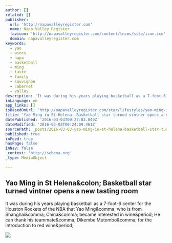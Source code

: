```yaml
---
author: []
related: []
publisher:
  url: 'http://napavalleyregister.com'
  name: Napa Valley Register
  favicon: 'http://napavalleyregister.com/content/tncms/site/icon.ico'
  domain: napavalleyregister.com
keywords:
  - yao
  - wines
  - napa
  - basketball
  - ming
  - taste
  - family
  - sauvignon
  - cabernet
  - valley
description: 'It was during his years playing basketball as a 7-foot-6 center for the Houston Rockets of the NBA that Yao Ming, who is from Shanghai, China, became interested in wine. He can thank his teammate, Dikembe Mutombo, for the introduction to red wine.'
inLanguage: en
app_links: []
isBasedOnUrl: 'http://napavalleyregister.com/star/lifestyles/yao-ming-in-st-helena-basketball-star-turned-vintner-opens/article_7bc24e96-335b-5d0a-b99b-4e1e94f63c46.html'
title: 'Yao Ming in St Helena: Basketball star turned vintner opens a new tasting room'
datePublished: '2016-03-03T00:27:02.849Z'
dateModified: '2016-03-03T00:24:09.461Z'
sourcePath: _posts/2016-03-03-yao-ming-in-st-helena-basketball-star-turned-vintner-opens.md
published: true
inFeed: true
hasPage: false
inNav: false
_context: 'http://schema.org'
_type: MediaObject

---
```

<article style=""><h1>Yao Ming in St Helena&amp;colon; Basketball star turned vintner opens a new tasting room</h1><p>It was during his years playing basketball as a 7-foot-6 center for the Houston Rockets of the NBA that Yao Ming&amp;comma; who is from Shanghai&amp;comma; China&amp;comma; became interested in wine&amp;period; He can thank his teammate&amp;comma; Dikembe Mutombo&amp;comma; for the introduction to red wine&amp;period;</p><img src="http://bloximages.chicago2.vip.townnews.com/napavalleyregister.com/content/tncms/assets/v3/editorial/8/f0/8f057a26-1b05-5395-93bd-7ded98613364/56ce946cdb65a.image.jpg?crop=768%2C459%2C0%2C126&amp;resize=620%2C371&amp;order=crop%2Cresize" /></article>